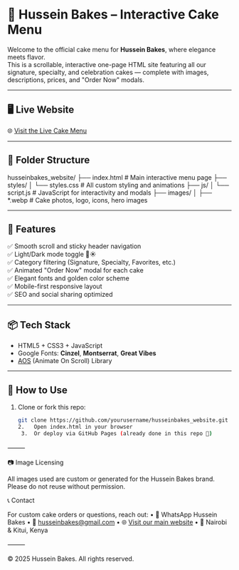 # 🎂 Hussein Bakes – Interactive Cake Menu

Welcome to the official cake menu for **Hussein Bakes**, where elegance meets flavor.  
This is a scrollable, interactive one-page HTML site featuring all our signature, specialty, and celebration cakes — complete with images, descriptions, prices, and "Order Now" modals.

---

## 🖥️ Live Website

🌐 [Visit the Live Cake Menu](https://husseinbakes.github.io/our-menu/)

---

## 📁 Folder Structure
husseinbakes_website/
├── index.html              # Main interactive menu page
├── styles/
│   └── styles.css          # All custom styling and animations
├── js/
│   └── script.js           # JavaScript for interactivity and modals
├── images/
│   ├── *.webp              # Cake photos, logo, icons, hero images

---

## 🍰 Features

✅ Smooth scroll and sticky header navigation  
✅ Light/Dark mode toggle 🌙☀️  
✅ Category filtering (Signature, Specialty, Favorites, etc.)  
✅ Animated "Order Now" modal for each cake  
✅ Elegant fonts and golden color scheme  
✅ Mobile-first responsive layout  
✅ SEO and social sharing optimized

---

## 📦 Tech Stack

- HTML5 + CSS3 + JavaScript  
- Google Fonts: **Cinzel**, **Montserrat**, **Great Vibes**  
- [AOS](https://michalsnik.github.io/aos/) (Animate On Scroll) Library

---

## 🚀 How to Use

1. Clone or fork this repo:
   ```bash
   git clone https://github.com/yourusername/husseinbakes_website.git
   2.	Open index.html in your browser
	3.	Or deploy via GitHub Pages (already done in this repo 🎉)

⸻

📷 Image Licensing

All images used are custom or generated for the Hussein Bakes brand.
Please do not reuse without permission.

📞 Contact

For custom cake orders or questions, reach out:
	•	📱 WhatsApp Hussein Bakes
	•	📧 husseinbakes@gmail.com
	•	🌐 [Visit our main website](http://husseinbakes.github.io/husseinbakes_website/)
	•	📍 Nairobi & Kitui, Kenya

⸻

© 2025 Hussein Bakes. All rights reserved.

